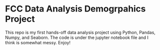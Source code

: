 # FCC Data Analysis Demogrpahics Project

This repo is my first hands-off data analysis project using Python, Pandas, Numpy, and Seaborn. The code is under the jupyter notebook file and I think is somewhat messy. Enjoy!
